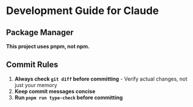 # Development Guide for Claude

## Package Manager

**This project uses pnpm, not npm.**

## Commit Rules

1. **Always check `git diff` before committing** - Verify actual changes, not just your memory
2. **Keep commit messages concise**
3. **Run `pnpm run type-check` before committing**
